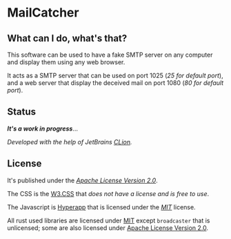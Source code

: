 # MailCatcher

## What can I do, what's that?

This software can be used to have a fake SMTP server on any computer and 
display them using any web browser.

It acts as a SMTP server that can be used on port 1025 (_25 for default 
port_), and a web server that display the deceived mail on port 1080 (_80 
for default port_).

## Status

***It's a work in progress***…

_Developed with the help of JetBrains 
[CLion](https://www.jetbrains.com/clion/)._

## License

It's published under the _[Apache License Version 2.0](LICENSE.txt)_.

The CSS is the [W3.CSS](https://www.w3schools.com/w3css/) that _does not have 
a license and is free to use_.

The Javascript is [Hyperapp](https://github.com/jorgebucaran/hyperapp) that 
is licensed under the _[MIT](https://mit-license.org/)_ license.

All rust used libraries are licensed under [MIT](https://mit-license.org/) 
except `broadcaster` that is unlicensed; some are also licensed under 
[Apache License Version 2.0](LICENSE.txt).
